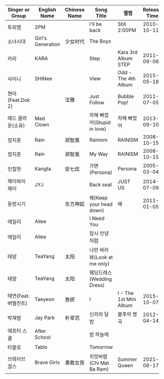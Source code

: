 | Singer or Group     | English Name      | Chinese Name | Song Title                   | 앨범                   | Release Time |
| ------------------- | ----------------- | ------------ | ---------------------------- | ---------------------- | ------------ |
| 투피엠              | 2PM               |              | I'll be back                 | Still 2:00PM           | 2010-10-11   |
| 소녀시대            | Girl's Generation | 少女时代     | The Boys                     |                        |              |
| 카라                | KARA              |              | Step                         | Kara 3rd Album STEP    | 2011-09-06   |
| 샤이니              | SHINee            |              | View                         | Odd - The 4th Album    | 2015-05-18   |
| 현아(Feat.Dok 2)    |                   | 泫雅         | Just Follow                  | Bubble Pop!            | 2011-07-05   |
| 매드 클라운(소유)   | Mad Clown         |              | 차해 빠젔어(Stupid in love)  | 차해 빠젔어            | 2013-09-10   |
| 정지훈              | Rain              | 郑智熏       | Rainism                      | RAINISM                | 2008-10-15   |
| 정지훈              | Rain              | 郑智熏       | My Way                       | RAINISM                | 2008-10-15   |
| 인칠현              | Kangta            | 安七炫       | 가면(Persona)                | Persona                | 2005-03-04   |
| 제이와이제이        | JYJ               |              | Back seat                    | JUST US                | 2014-07-09   |
| 동방시기            |                   | 东方神起     | 왜(Keep your head down)      | 왜                     | 2011-01-05   |
| 에일리              | Ailee             |              | I Need You                   |                        |              |
| 에일리              | Ailee             |              | 잠시 안녕처럼                |                        |              |
| 태양                | TeaYang           | 太阳         | 나만 바라봐(Look at me only) |                        |              |
| 태양                | TeaYang           | 太阳         | 웨딩드레스(Wedding Dress)    |                        |              |
| 태연(Feat.버벌진트) | Taeyeon           | 泰妍         | I                            | I - The 1st Mini Album | 2015-10-07   |
| 박재범              | Jay Park          | 朴宰范       | 신리의 달밤                  | 불후의 명곡            | 2012-04-14   |
| 애프터 스쿨         | After School      |              | 밤 하늘에                    |                        |              |
| 타블로              | Tablo             |              | Tomorrow                     |                        |              |
| 브레이브 걸스       | Brave Girls       | 勇敢女孩     | 치맛바람(Chi Mat Ba Ram)     | Summer Queen           | 2021-06-17   |
